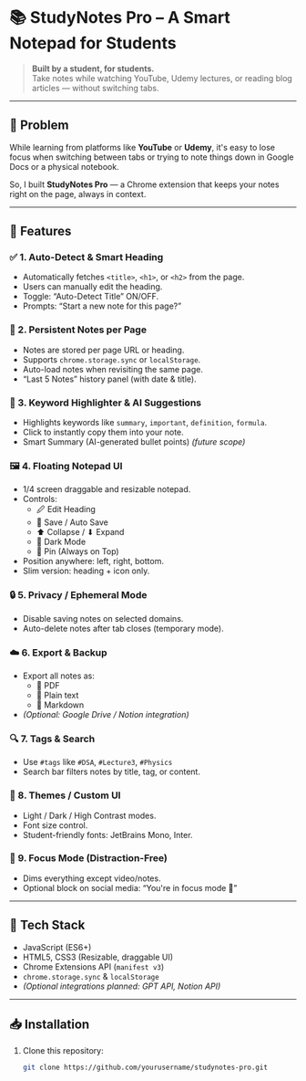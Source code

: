 # 📚 StudyNotes Pro – A Smart Notepad for Students

> **Built by a student, for students.**  
> Take notes while watching YouTube, Udemy lectures, or reading blog articles — without switching tabs.

---

## 🎯 Problem

While learning from platforms like **YouTube** or **Udemy**, it's easy to lose focus when switching between tabs or trying to note things down in Google Docs or a physical notebook.

So, I built **StudyNotes Pro** — a Chrome extension that keeps your notes right on the page, always in context.

---

## 🚀 Features

### ✅ 1. Auto-Detect & Smart Heading
- Automatically fetches `<title>`, `<h1>`, or `<h2>` from the page.
- Users can manually edit the heading.
- Toggle: “Auto-Detect Title” ON/OFF.
- Prompts: “Start a new note for this page?”

### 📝 2. Persistent Notes per Page
- Notes are stored per page URL or heading.
- Supports `chrome.storage.sync` or `localStorage`.
- Auto-load notes when revisiting the same page.
- “Last 5 Notes” history panel (with date & title).

### 🧠 3. Keyword Highlighter & AI Suggestions
- Highlights keywords like `summary`, `important`, `definition`, `formula`.
- Click to instantly copy them into your note.
- Smart Summary (AI-generated bullet points) *(future scope)*

### 🖼️ 4. Floating Notepad UI
- 1/4 screen draggable and resizable notepad.
- Controls:
  - 🖉 Edit Heading
  - 📁 Save / Auto Save
  - ⬆ Collapse / ⬇ Expand
  - 🌙 Dark Mode
  - 🔖 Pin (Always on Top)
- Position anywhere: left, right, bottom.
- Slim version: heading + icon only.

### 🔒 5. Privacy / Ephemeral Mode
- Disable saving notes on selected domains.
- Auto-delete notes after tab closes (temporary mode).

### ☁️ 6. Export & Backup
- Export all notes as:
  - 📄 PDF
  - 📜 Plain text
  - 🧠 Markdown
- *(Optional: Google Drive / Notion integration)*

### 🔍 7. Tags & Search
- Use `#tags` like `#DSA`, `#Lecture3`, `#Physics`
- Search bar filters notes by title, tag, or content.

### 🎨 8. Themes / Custom UI
- Light / Dark / High Contrast modes.
- Font size control.
- Student-friendly fonts: JetBrains Mono, Inter.

### 🚨 9. Focus Mode (Distraction-Free)
- Dims everything except video/notes.
- Optional block on social media: “You're in focus mode 🚫”

---

## 🔧 Tech Stack

- JavaScript (ES6+)
- HTML5, CSS3 (Resizable, draggable UI)
- Chrome Extensions API (`manifest v3`)
- `chrome.storage.sync` & `localStorage`
- *(Optional integrations planned: GPT API, Notion API)*

---

## 📥 Installation

1. Clone this repository:
   ```bash
   git clone https://github.com/yourusername/studynotes-pro.git
